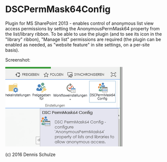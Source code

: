 # DSCPermMask64Config

Plugin for MS SharePoint 2013 - enables control of anonymous list view access permissions by setting the AnonymousPermMask64 property from the list/library ribbon. To be able to use the plugin (and to see its icon in the "library" ribbon), "Manage list" permissions are required (the plugin can be enabled as needed, as "website feature" in site settings, on a per-site basis).

Screenshot:

![Start screen](https://raw.githubusercontent.com/DennisSc/DSCPermMask64Config/master/permmaskscnshot.png "Screenshot")

(c) 2016 Dennis Schulze
